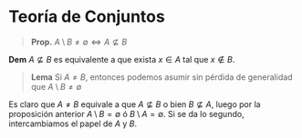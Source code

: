 # Teoría de Conjuntos

> **Prop.** $A \setminus B \neq \emptyset \Leftrightarrow A \nsubseteq B$

**Dem**
$A \nsubseteq B$ es equivalente a que exista $x \in A$ tal que $x \notin B$.


> **Lema** Si $A \neq B$, entonces podemos asumir sin pérdida de generalidad que $A \setminus B \neq \emptyset$

Es claro que $A \neq B$ equivale a que $A \nsubseteq B$ o bien $B \nsubseteq A$, luego por la proposición anterior $A \setminus B = \emptyset$ ó $B \setminus A = \emptyset$. Si se da lo segundo, intercambiamos el papel de $A$ y $B$.